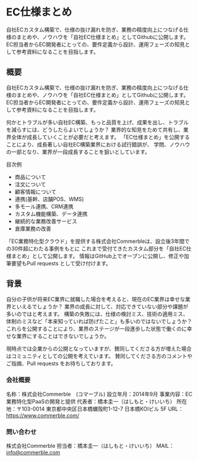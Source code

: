 # EC仕様まとめ　
自社ECカスタム構築で、仕様の抜け漏れを防ぎ、業務の精度向上につなげる仕様のまとめや、ノウハウを「自社EC仕様まとめ」としてGithubに公開します。EC担当者からEC開発者にとっての、要件定義から設計、運用フェーズの知見として参考資料になることを目指します。

## 概要
自社ECカスタム構築で、仕様の抜け漏れを防ぎ、業務の精度向上につなげる仕様のまとめや、ノウハウを「自社EC仕様まとめ」としてGithubに公開します。EC担当者からEC開発者にとっての、要件定義から設計、運用フェーズの知見として参考資料になることを目指します。

何かとトラブルが多い自社EC構築、もっと品質を上げ、成果を出し、トラブルを減らすには、どうしたらよいでしょうか？
業界的な知見をためて共有し、業界全体が成長していくことが必要だと考えます。
「EC仕様まとめ」を公開することにより、成長著しい自社EC構築業界における試行錯誤が、
学問、ノウハウの一部となり、業界が一段成長することを狙いとしています。

目次例
- 商品について
- 注文について
- 顧客情報について
- 連携(基幹、店舗POS、WMS)
- 多モール連携、CRM連携
- カスタム機能構築、データ連携
- 継続的な業務改善サービス
- 倉庫業務の改善

「EC業務特化型クラウド」を提供する株式会社Commerbleは、設立後3年間での30件超にわたる事例をもとに
これまで受付てきたカスタム部分を「自社EC仕様まとめ」として公開します。
情報はGitHub上でオープンに公開し、修正や加筆要望もPull requests として受け付けます。

## 背景
自分の子供が将来EC業界に就職した場合を考えると、現在のEC業界は幸せな業界といえるでしょうか？
業界の成長に対して、対応できていない部分や課題が多いのではと考えます。
構築の失敗には、仕様の検討ミス、技術の適用ミス、体制のミスなど「本来知っていれば防げたこと」も多いのではないでしょうか？
これらを公開することにより、業界のステージが一段進歩した状態で働くのに幸せな業界にすることはできないでしょうか。

現時点では企業からの公開となっていますが、賛同してくださる方が増えた場合はコミュニティとしての公開を考えています。
賛同してくださる方のコメントやご指摘、Pull requests をお待ちしております。


### 会社概要
名称：株式会社Commerble　(コマーブル)
設立年月：2014年9月
事業内容：EC業務特化型PaaSの開発と提供
代表者：橋本圭一（はしもと・けいいち）
所在地：〒103-0014 東京都中央区日本橋蠣殻町1-12-7 日本橋KOIビル 5F
URL：https://www.commerble.com/


### 問い合わせ
株式会社Commerble
担当者：橋本圭一（はしもと・けいいち）
MAIL：info@commerble.com
